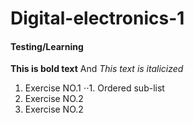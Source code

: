 # Digital-electronics-1

#### Testing/Learning

**This is bold text** And
*This text is italicized*

1. Exercise NO.1
⋅⋅1. Ordered sub-list
2. Exercise NO.2
3. Exercise NO.2

